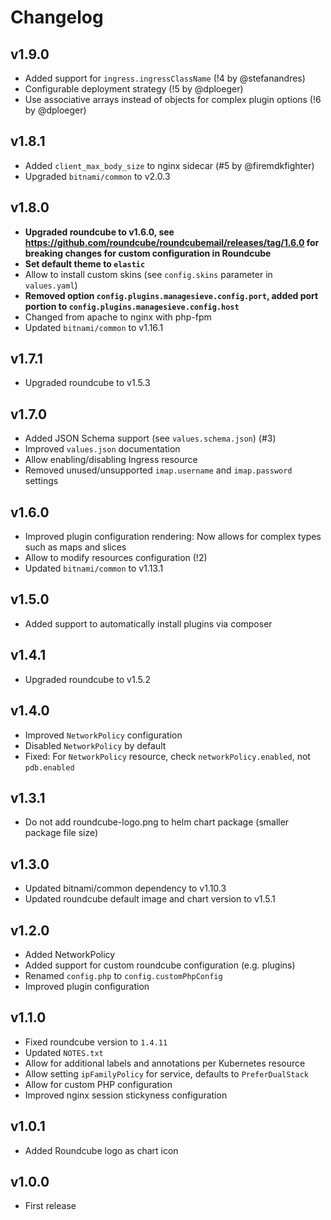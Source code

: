 # Changelog

## v1.9.0

  * Added support for `ingress.ingressClassName` (!4 by @stefanandres)
  * Configurable deployment strategy (!5 by @dploeger)
  * Use associative arrays instead of objects for complex plugin options (!6 by @dploeger)

## v1.8.1

  * Added `client_max_body_size` to nginx sidecar (#5 by @firemdkfighter)
  * Upgraded `bitnami/common` to v2.0.3

## v1.8.0

* **Upgraded roundcube to v1.6.0, see https://github.com/roundcube/roundcubemail/releases/tag/1.6.0 for breaking changes for custom configuration in Roundcube**
* **Set default theme to `elastic`**
* Allow to install custom skins (see `config.skins` parameter in `values.yaml`)
* **Removed option `config.plugins.managesieve.config.port`, added port portion to `config.plugins.managesieve.config.host`**
* Changed from apache to nginx with php-fpm
* Updated `bitnami/common` to v1.16.1

## v1.7.1

* Upgraded roundcube to v1.5.3

## v1.7.0

  * Added JSON Schema support (see `values.schema.json`) (#3)
  * Improved `values.json` documentation
  * Allow enabling/disabling Ingress resource
  * Removed unused/unsupported `imap.username` and `imap.password` settings

## v1.6.0

  * Improved plugin configuration rendering: Now allows for complex types such as maps and slices
  * Allow to modify resources configuration (!2)
  * Updated `bitnami/common` to v1.13.1

## v1.5.0

  * Added support to automatically install plugins via composer

## v1.4.1

  * Upgraded roundcube to v1.5.2

## v1.4.0

  * Improved `NetworkPolicy` configuration
  * Disabled `NetworkPolicy` by default
  * Fixed: For `NetworkPolicy` resource, check `networkPolicy.enabled`, not `pdb.enabled`

## v1.3.1

  * Do not add roundcube-logo.png to helm chart package (smaller package file size)

## v1.3.0

  * Updated bitnami/common dependency to v1.10.3
  * Updated roundcube default image and chart version to v1.5.1

## v1.2.0

  * Added NetworkPolicy
  * Added support for custom roundcube configuration (e.g. plugins)
  * Renamed `config.php` to `config.customPhpConfig`
  * Improved plugin configuration

## v1.1.0

  * Fixed roundcube version to `1.4.11`
  * Updated `NOTES.txt`
  * Allow for additional labels and annotations per Kubernetes resource
  * Allow setting `ipFamilyPolicy` for service, defaults to `PreferDualStack`
  * Allow for custom PHP configuration
  * Improved nginx session stickyness configuration

## v1.0.1

  * Added Roundcube logo as chart icon

## v1.0.0

  * First release
